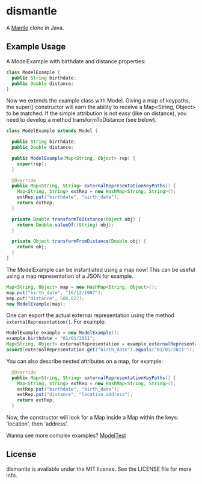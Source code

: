 # dismantle

A [Mantle](https://github.com/github/Mantle) clone in Java.

## Example Usage

A ModelExample with birthdate and distance properties:

```java
class ModelExample {
  public String birthdate;
  public Double distance;
}
```

Now we extends the example class with Model. Giving a map of keypaths, the super() constructor will earn the ability to receive a Map<String, Object> to be matched.
If the simple attribution is not easy (like on distance), you need to develop a method transformToDistance (see below).


```java
class ModelExample extends Model {

  public String birthdate;
  public Double distance;

  public ModelExample(Map<String, Object> rep) {
    super(rep);
  }

  @Override
  public Map<String, String> externalRepresentationKeyPaths() {
    Map<String, String> extRep = new HashMap<String, String>();
    extRep.put("birthdate", "birth_date");
    return extRep;
  }

  private Double transformToDistance(Object obj) {
    return Double.valueOf((String) obj);
  }

  private Object transformFromDistance(Double obj) {
    return obj;
  }
}
```

The ModelExample can be instantiated using a map now! This can be useful using a map representation of a JSON for example.

```java
Map<String, Object> map = new HashMap<String, Object>();
map.put("birth_date", "16/12/1987");
map.put("distance", 500.022);
new ModelExample(map);
```

One can export the actual external representation using the method `externalRepresentation()`. For example:

```java
ModelExample example = new ModelExample();
example.birthdate = "01/01/2011";
Map<String, Object> externalRepresentation = example.externalRepresentation();
assert(externalRepresentation.get("birth_date").equals("01/01/2011"));
```

You can also describe nested attributes on a map, for example:

```java
  @Override
  public Map<String, String> externalRepresentationKeyPaths() {
    Map<String, String> extRep = new HashMap<String, String>();
    extRep.put("birthdate", "birth_date");
    extRep.put("distance", "location.address");
    return extRep;
  }
```

Now, the constructor will look for a Map inside a Map within the keys: 'location', then 'address'.

Wanna see more complex examples? [ModelTest](https://github.com/edgurgel/dismantle/blob/master/src/test/java/com/codeminer42/dismantle/ModelTest.java)

## License

dismantle is available under the MIT license. See the LICENSE file for more info.

